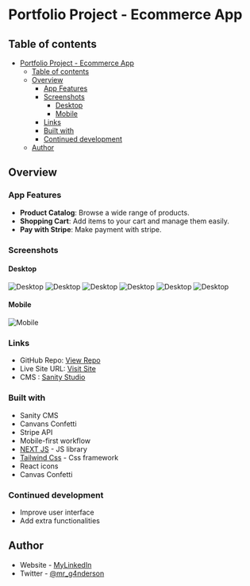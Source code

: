 # Portfolio Project - Ecommerce App

## Table of contents

- [Portfolio Project - Ecommerce App](#portfolio-project---ecommerce-app)
  - [Table of contents](#table-of-contents)
  - [Overview](#overview)
    - [App Features](#app-features)
    - [Screenshots](#screenshots)
      - [Desktop](#desktop)
      - [Mobile](#mobile)
    - [Links](#links)
    - [Built with](#built-with)
    - [Continued development](#continued-development)
  - [Author](#author)

## Overview

### App Features

- **Product Catalog**: Browse a wide range of products.
- **Shopping Cart**: Add items to your cart and manage them easily.
- **Pay with Stripe**: Make payment with stripe.


### Screenshots

#### Desktop

![Desktop](./screenshots/Desktop_1.png)
![Desktop](./screenshots/Desktop_2.png)
![Desktop](./screenshots/Desktop_3.png)
![Desktop](./screenshots/Desktop_4.png)
![Desktop](./screenshots/Desktop_5.png)
![Desktop](./screenshots/Desktop_6.png)

#### Mobile

![Mobile](./screenshots/mobile.png)

### Links

- GitHub Repo: [View Repo](https://github.com/Gandah/ecommerce-app.git)
- Live Site URL: [Visit Site](./)
- CMS : [Sanity Studio](https://electrix-ecommerce-app.sanity.studio/)

### Built with

- Sanity CMS
- Canvans Confetti
- Stripe API
- Mobile-first workflow
- [NEXT JS](https://reactjs.org/) - JS library
- [Tailwind Css](https://tailwindcss.com/) - Css framework
- React icons
- Canvas Confetti

### Continued development

- Improve user interface
- Add extra functionalities

## Author

- Website - [MyLinkedIn](https://www.linkedin.com/in/gandahkelvin)
- Twitter - [@mr_g4nderson](https://twitter.com/mr_g4nderson?t=A5NobjZab2sVEdh3Zq9s0A&s=09)

